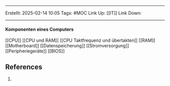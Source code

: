
--- 
Erstellt: 2025-02-14    10:05 
Tags: #MOC 
Link Up: [[IT]]
Link Down:

--- 
#### Komponenten eines Computers
[[CPU]]
[[CPU und RAM]]
[[CPU Taktfrequenz und übertakten]]
[[RAM]]
[[Motherboard]]
[[Datenspeicherung]]
[[Stromversorgung]]
[[Peripheriegeräte]]
[[BIOS]]

## References
1. 
